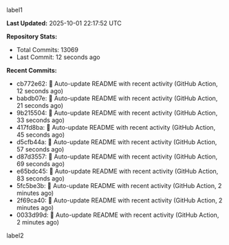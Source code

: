 
label1 
<!-- ACTIVITY_START -->
**Last Updated:** 2025-10-01 22:17:52 UTC

**Repository Stats:**
- Total Commits: 13069
- Last Commit: 12 seconds ago

**Recent Commits:**
- cb772e62: 🤖 Auto-update README with recent activity (GitHub Action, 12 seconds ago)
- babdb07e: 🤖 Auto-update README with recent activity (GitHub Action, 21 seconds ago)
- 9b215504: 🤖 Auto-update README with recent activity (GitHub Action, 33 seconds ago)
- 417fd8ba: 🤖 Auto-update README with recent activity (GitHub Action, 45 seconds ago)
- d5cfb44a: 🤖 Auto-update README with recent activity (GitHub Action, 57 seconds ago)
- d87d3557: 🤖 Auto-update README with recent activity (GitHub Action, 69 seconds ago)
- e65bdc45: 🤖 Auto-update README with recent activity (GitHub Action, 83 seconds ago)
- 5fc5be3b: 🤖 Auto-update README with recent activity (GitHub Action, 2 minutes ago)
- 2f69ca40: 🤖 Auto-update README with recent activity (GitHub Action, 2 minutes ago)
- 0033d99d: 🤖 Auto-update README with recent activity (GitHub Action, 2 minutes ago)
<!-- ACTIVITY_END -->

label2
